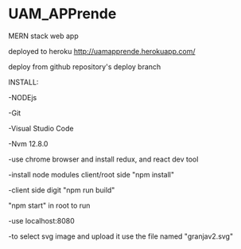 # UAM_APPrende
MERN stack web app

deployed to heroku http://uamapprende.herokuapp.com/

deploy from github repository's deploy branch

INSTALL:

-NODEjs

-Git

-Visual Studio Code

-Nvm 12.8.0

-use chrome browser and install redux, and react dev tool

-install node modules client/root side "npm install"

-client side digit "npm run build"

"npm start" in root to run

-use localhost:8080

-to select svg image and upload it use the file named "granjav2.svg"
